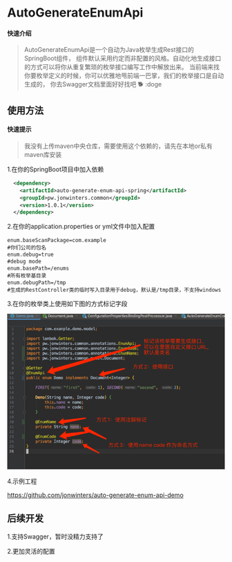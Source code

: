 # AutoGenerateEnumApi 

#### 快速介绍
> AutoGenerateEnumApi是一个自动为Java枚举生成Rest接口的SpringBoot组件，
> 组件默认采用约定而非配置的风格。自动化地生成接口的方式可以将你从重复繁琐的枚举接口编写工作中解放出来。
> 当前端来找你要枚举定义的时候，你可以优雅地甩前端一巴掌，我们的枚举接口是自动生成的，
> 你去Swagger文档里面好好找吧 🐕 :doge

## 使用方法

#### 快速提示
> 我没有上传maven中央仓库，需要使用这个依赖的，请先在本地or私有maven库安装


1.在你的SpringBoot项目中加入依赖

```xml
  <dependency>
    <artifactId>auto-generate-enum-api-spring</artifactId>
    <groupId>pw.jonwinters.common</groupId>
    <version>1.0.1</version>
  </dependency>
```

2.在你的application.properties or yml文件中加入配置

```properties
enum.baseScanPackage=com.example
#你们公司的包名
enum.debug=true
#debug mode
enum.basePath=/enums
#所有枚举基目录
enum.debugPath=/tmp
#生成的RestController类的临时写入目录用于debug，默认是/tmp目录，不支持windows
```

3.在你的枚举类上使用如下图的方式标记字段

<img src="./image/annotation.png" alt="img">


4.示例工程

https://github.com/jonwinters/auto-generate-enum-api-demo


## 后续开发

1.支持Swagger，暂时没精力支持了

2.更加灵活的配置